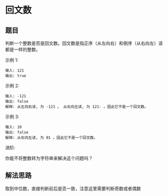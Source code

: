 # 回文数
## 题目
判断一个整数是否是回文数。回文数是指正序（从左向右）和倒序（从右向左）读都是一样的整数。

示例 1:
~~~
输入: 121
输出: true
~~~
示例 2:
~~~
输入: -121
输出: false
解释: 从左向右读, 为 -121 。 从右向左读, 为 121- 。因此它不是一个回文数。
~~~
示例 3:
~~~
输入: 10
输出: false
解释: 从右向左读, 为 01 。因此它不是一个回文数。
~~~
进阶:

你能不将整数转为字符串来解决这个问题吗？

## 解法思路
取到中位数，直接判断前后是否一致，注意这里需要判断奇数或者偶数